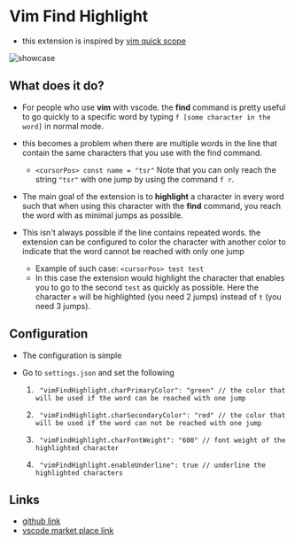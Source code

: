 # Vim Find Highlight

- this extension is inspired by [vim quick scope](https://github.com/unblevable/quick-scope)

![showcase](./showcase.gif)

## What does it do?

- For people who use **vim** with vscode. the **find** command is pretty useful to go quickly to a specific word by typing `f [some character in the word]` in normal mode.

- this becomes a problem when there are multiple words in the line that contain the same characters that you use with the find command.

  - `<cursorPos> const name = "tsr"` Note that you can only reach the string `"tsr"` with one jump by using the command `f r`.

- The main goal of the extension is to **highlight** a character in every word such that when using this character with the **find** command, you reach the word with as minimal jumps as possible.

- This isn't always possible if the line contains repeated words. the extension can be configured to color the character with another color to indicate that the word cannot be reached with only one jump
  - Example of such case: `<cursorPos> test test`
  - In this case the extension would highlight the character that enables you to go to the second `test` as quickly as possible. Here the character `e` will be highlighted (you need 2 jumps) instead of `t` (you need 3 jumps).

## Configuration

- The configuration is simple
- Go to `settings.json` and set the following

  1. ` "vimFindHighlight.charPrimaryColor": "green" // the color that will be used if the word can be reached with one jump`

  2. ` "vimFindHighlight.charSecondaryColor": "red" // the color that will be used if the word can not be reached with one jump`

  3. ` "vimFindHighlight.charFontWeight": "600" // font weight of the highlighted character`

  4. ` "vimFindHighlight.enableUnderline": true // underline the highlighted characters`

## Links

- [github link](https://github.com/magdyamr542/vim-find-highlight)
- [vscode market place link](https://marketplace.visualstudio.com/items?itemName=AmrMetwally.vim-find-highlight)
